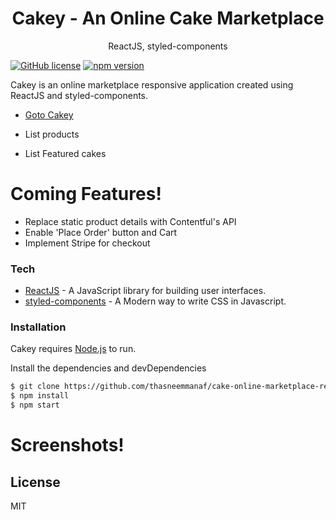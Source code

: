 <h1 align="center">
Cakey - An Online Cake Marketplace
</h1>
<p align="center">
 ReactJS, styled-components
</p>

[![GitHub license](https://img.shields.io/badge/license-MIT-blue.svg)](https://github.com/facebook/react/blob/master/LICENSE) [![npm version](https://img.shields.io/npm/v/react.svg?style=flat)](https://www.npmjs.com/package/react)

Cakey is an online marketplace responsive application created using ReactJS and styled-components.

- [Goto Cakey](https://cakey.netlify.app/)

- List products
- List Featured cakes

# Coming Features!

- Replace static product details with Contentful's API
- Enable 'Place Order' button and Cart
- Implement Stripe for checkout

### Tech

- [ReactJS](https://reactjs.org/) - A JavaScript library for building user interfaces.
- [styled-components](https://styled-components.com/) - A Modern way to write CSS in Javascript.

### Installation

Cakey requires [Node.js](https://nodejs.org/) to run.

Install the dependencies and devDependencies

```sh
$ git clone https://github.com/thasneemmanaf/cake-online-marketplace-reactjs.git
$ npm install
$ npm start
```

# Screenshots!

## License

MIT
